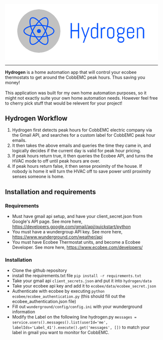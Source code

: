 <p align="center">
  <img src="hydrogen.png" />
</p>

-----------------

**Hydrogen** is a home automation app that will control your ecobee thermostats to get around the CobbEMC peak hours. Thus saving you money!
<br><br>
This application was built for my own home automation purposes, so it might not exactly suite your own home automation needs. However feel free to cherry pick stuff that would be relevent for your project!

## Hydrogen Workflow

1. Hydrogen first detects peak hours for CobbEMC electric company via the Gmail API, and searches for a custom label for CobbEMC peak hour emails.
2. It then takes the above emails and queries the time they came in, and logically decides if the current day is valid for peak hour pricing.
3. If peak hours return true, it then queries the Ecobee API, and turns the HVAC mode to off until peak hours are over.
4. If peak hours return false, it then sense proximity of the house. If nobody is home it will turn the HVAC off to save power until proximity senses someone is home.


## Installation and requirements

### Requirements

- Must have gmail api setup, and have your client_secret.json from Google's API page. See more here, https://developers.google.com/gmail/api/quickstart/python
- You must have a wundergroup API key. See more here, https://www.wunderground.com/weather/api
- You must have Ecobee Thermostat units, and become a Ecobee Developer. See more here, https://www.ecobee.com/developers/


### Installation
- Clone the github repository
- install the requirements.txt file `pip install -r requirements.txt`
- Take your gmail api `client_secrets.json` and put it into `hydrogen/data`
- Take your ecobee api key and add it to `ecobee/data/ecobee_secret.json`
- Authenticate with ecobee by executing `python ecobee/ecobee_authentication.py` (this should fill out the ecobee_authentication.json file) 
- Fill out `wunderground/config/config.ini` with your wunderground information
- Modify the Label on the following line hydrogen.py `messages = service.users().messages().list(userId='me', labelIds='Label_41').execute().get('messages', [])` to match your label in gmail you want to monitor for CobbEMC.
